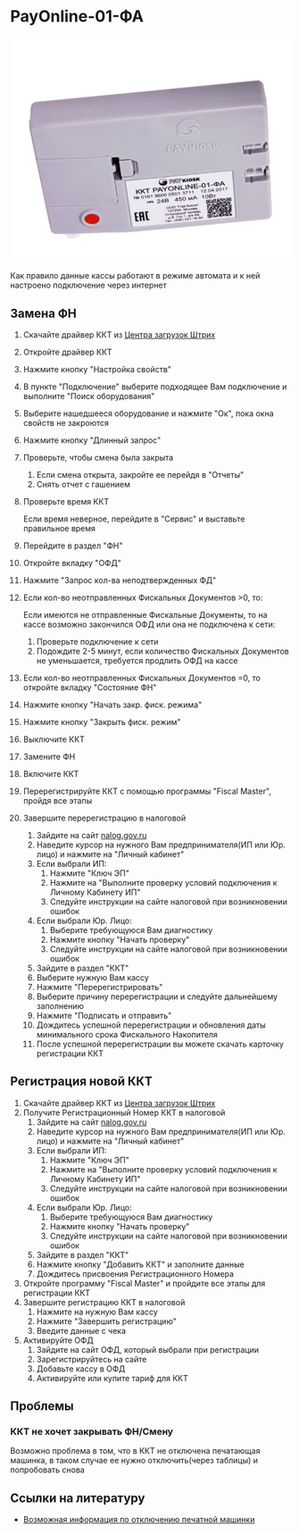 # PayOnline-01-ФА
![PayOnline01ФА](https://github.com/Barsuchek/Maintenance-Center-Engineer/blob/main/Photo/KKT/PayOnline01ФА.jpg)

Как правило данные кассы работают в режиме автомата и к ней настроено подключение через интернет

## Замена ФН
1. Скачайте драйвер ККТ из [Центра загрузок Штрих](https://www.shtrih-m.ru/support/download/?section_id=all&product_id=all&type_id=all&searchDownloads=Драйвер+ККТ)
2. Откройте драйвер ККТ
3. Нажмите кнопку "Настройка свойств"
4. В пункте "Подключение" выберите подходящее Вам подключение и выполните "Поиск оборудования"
5. Выберите нашедшееся оборудование и нажмите "Ок", пока окна свойств не закроются
6. Нажмите кнопку "Длинный запрос"
7. Проверьте, чтобы смена была закрыта
	
	1. Если смена открыта, закройте ее перейдя в "Отчеты"
	2. Снять отчет с гашением
8. Проверьте время ККТ
	
	Если время неверное, перейдите в "Сервис" и выставьте правильное время
9. Перейдите в раздел "ФН" 
10. Откройте вкладку "ОФД"
11. Нажмите "Запрос кол-ва неподтвержденных ФД"
12. Если кол-во неотправленных Фискальных Документов >0, то:
	
	Если имеются не отправленные Фискальные Документы, то на кассе возможно закончился ОФД или она не подключена к сети:
	1. Проверьте подключение к сети
	2. Подождите 2-5 минут, если количество Фискальных Документов не уменьшается, требуется продлить ОФД на кассе
13. Если кол-во неотправленных Фискальных Документов =0, то откройте вкладку "Состояние ФН"
14. Нажмите кнопку "Начать закр. фиск. режима" 
15. Нажмите кнопку "Закрыть фиск. режим"
16. Выключите ККТ
17. Замените ФН
18. Включите ККТ
19. Перерегистрируйте ККТ с помощью программы "Fiscal Master", пройдя все этапы
20. Завершите перерегистрацию в налоговой
	1. Зайдите на сайт [nalog.gov.ru](https://www.nalog.gov.ru)
	2. Наведите курсор на нужного Вам предпринимателя(ИП или Юр. лицо) и нажмите на "Личный кабинет"
	3. Если выбрали ИП:
		1. Нажмите "Ключ ЭП"
		2. Нажмите на "Выполните проверку условий подключения к Личному Кабинету ИП"
		3. Следуйте инструкции на сайте налоговой при возникновении ошибок
	4. Если выбрали Юр. Лицо:
		1. Выберите требующуюся Вам диагностику
		2. Нажмите кнопку "Начать проверку"
		3. Следуйте инструкции на сайте налоговой при возникновении ошибок
	5. Зайдите в раздел "ККТ"
	6. Выберите нужную Вам кассу
	7. Нажмите "Перерегистрировать"
	8. Выберите причину перерегистрации и следуйте дальнейшему заполнению
	9. Нажмите "Подписать и отправить"
	10. Дождитесь успешной перерегистрации и обновления даты минимального срока Фискального Накопителя
	11. После успешной перерегистрации вы можете скачать карточку регистрации ККТ


## Регистрация новой ККТ
1. Скачайте драйвер ККТ из [Центра загрузок Штрих](https://www.shtrih-m.ru/support/download/?section_id=all&product_id=all&type_id=all&searchDownloads=Драйвер+ККТ)
2. Получите Регистрационный Номер ККТ в налоговой
	1. Зайдите на сайт [nalog.gov.ru](https://www.nalog.gov.ru)
	2. Наведите курсор на нужного Вам предпринимателя(ИП или Юр. лицо) и нажмите на "Личный кабинет"
	3. Если выбрали ИП:
		1. Нажмите "Ключ ЭП"
		2. Нажмите на "Выполните проверку условий подключения к Личному Кабинету ИП"
		3. Следуйте инструкции на сайте налоговой при возникновении ошибок
	4. Если выбрали Юр. Лицо:
		1. Выберите требующуюся Вам диагностику
		2. Нажмите кнопку "Начать проверку"
		3. Следуйте инструкции на сайте налоговой при возникновении ошибок
	5. Зайдите в раздел "ККТ"
	6. Нажмите кнопку "Добавить ККТ" и заполните данные
	7. Дождитесь присвоения Регистрационного Номера
3. Откройте программу "Fiscal Master" и пройдите все этапы для регистрации ККТ
4. Завершите регистрацию ККТ в налоговой
	1. Нажмите на нужную Вам кассу
	2. Нажмите "Завершить регистрацию"
	3. Введите данные с чека
5. Активируйте ОФД
	1. Зайдите на сайт ОФД, который выбрали при регистрации
	2. Зарегистрируйтесь на сайте
	3. Добавьте кассу в ОФД
	4. Активируйте или купите тариф для ККТ

## Проблемы
### ККТ не хочет закрывать ФН/Смену
Возможно проблема в том, что в ККТ не отключена печатающая машинка, в таком случае ее нужно отключить(через таблицы) и попробовать снова

## Ссылки на литературу
* [Возможная информация по отключению печатной машинки](https://forum.shtrih-m-partners.ru/index.php?topic=34157.0)